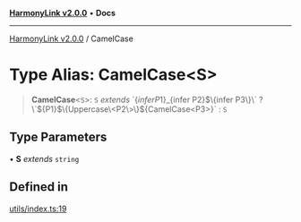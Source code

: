 [**HarmonyLink v2.0.0**](../README.md) • **Docs**

***

[HarmonyLink v2.0.0](../globals.md) / CamelCase

# Type Alias: CamelCase\<S\>

> **CamelCase**\<`S`\>: `S` *extends* \`$\{infer P1\}\_$\{infer P2\}$\{infer P3\}\` ? \`$\{P1\}$\{Uppercase\<P2\>\}$\{CamelCase\<P3\>\}\` : `S`

## Type Parameters

• **S** *extends* `string`

## Defined in

[utils/index.ts:19](https://github.com/Joniii11/HarmonyLink/blob/master/src/utils/index.ts#L19)
